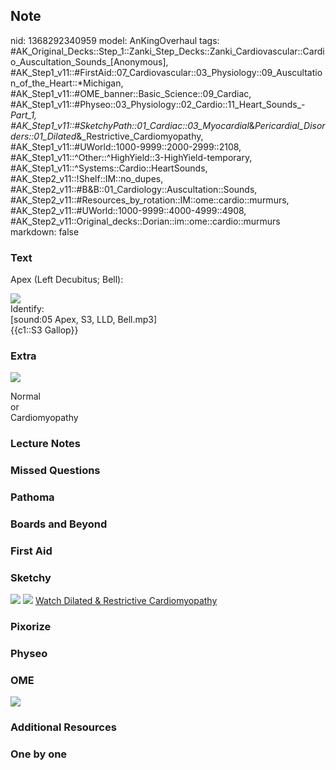 ## Note
nid: 1368292340959
model: AnKingOverhaul
tags: #AK_Original_Decks::Step_1::Zanki_Step_Decks::Zanki_Cardiovascular::Cardio_Auscultation_Sounds_[Anonymous], #AK_Step1_v11::#FirstAid::07_Cardiovascular::03_Physiology::09_Auscultation_of_the_Heart::*Michigan, #AK_Step1_v11::#OME_banner::Basic_Science::09_Cardiac, #AK_Step1_v11::#Physeo::03_Physiology::02_Cardio::11_Heart_Sounds_-_Part_1, #AK_Step1_v11::#SketchyPath::01_Cardiac::03_Myocardial_&_Pericardial_Disorders::01_Dilated_&_Restrictive_Cardiomyopathy, #AK_Step1_v11::#UWorld::1000-9999::2000-2999::2108, #AK_Step1_v11::^Other::^HighYield::3-HighYield-temporary, #AK_Step1_v11::^Systems::Cardio::HeartSounds, #AK_Step2_v11::!Shelf::IM::no_dupes, #AK_Step2_v11::#B&B::01_Cardiology::Auscultation::Sounds, #AK_Step2_v11::#Resources_by_rotation::IM::ome::cardio::murmurs, #AK_Step2_v11::#UWorld::1000-9999::4000-4999::4908, #AK_Step2_v11::Original_decks::Dorian::im::ome::cardio::murmurs
markdown: false

### Text
Apex (Left Decubitus; Bell):
<div><img src=
"University%20of%20Michigan%20Heart%20Sound%20and%20Murmur%20Library.jpg"></div>
<div>
  Identify:
</div>
<div>
  [sound:05 Apex, S3, LLD, Bell.mp3]
</div>
<div>
  {{c1::S3 Gallop}}
</div>

### Extra
<img src=
"University%20of%20Michigan%20Heart%20Sound%20and%20Murmur%20Library-9.jpg">
<div>
  Normal
</div>
<div>
  or
</div>
<div>
  Cardiomyopathy
</div>

### Lecture Notes


### Missed Questions


### Pathoma


### Boards and Beyond


### First Aid


### Sketchy
<img src=
"SketchyMedical%202019-12-18%2015-44-38_1566160514431.jpg">
<img src="zOverall%20picture%20(21)_1566160514431.jpg"> <a href=
"https://dashboard.sketchy.com/study/medical/courses/medical-pathophysiology/units/medical-pathophysiology-cardiac/videos/medical-pathophysiology-cardiac-myocardial-and-pericardial-disorders-dilated-and-restrictive-cardiomyopathy?utm_source=anki&utm_medium=partnership&utm_campaign=february_update&utm_content=medical">
Watch Dilated & Restrictive Cardiomyopathy</a>

### Pixorize


### Physeo


### OME
<div class="ome-widget">
  <a href="https://onlinemeded.org/spa/cardiac?ref=anki"><img src=
  "_OME_AnkiFlashcards_Topic_3.png"></a>
</div>

### Additional Resources


### One by one

